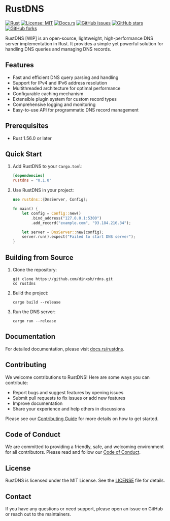 # RustDNS

[![Rust](https://img.shields.io/badge/rust-%23000000.svg?style=for-the-badge&logo=rust&logoColor=white)](https://www.rust-lang.org/)
[![License: MIT](https://img.shields.io/badge/License-MIT-yellow.svg)](https://opensource.org/licenses/MIT)
[![Docs.rs](https://docs.rs/rustdns/badge.svg)](https://docs.rs/rustdns)
[![GitHub issues](https://img.shields.io/github/issues/dinxsh/rdns)](https://github.com/dinxsh/rdns/issues)
[![GitHub stars](https://img.shields.io/github/stars/dinxsh/rdns)](https://github.com/dinxsh/rdns/stargazers)
[![GitHub forks](https://img.shields.io/github/forks/dinxsh/rdns)](https://github.com/dinxsh/rdns/network)

RustDNS [WIP] is an open-source, lightweight, high-performance DNS server implementation in Rust. It provides a simple yet powerful solution for handling DNS queries and managing DNS records.

## Features

- Fast and efficient DNS query parsing and handling
- Support for IPv4 and IPv6 address resolution
- Multithreaded architecture for optimal performance
- Configurable caching mechanism
- Extensible plugin system for custom record types
- Comprehensive logging and monitoring
- Easy-to-use API for programmatic DNS record management

## Prerequisites

- Rust 1.56.0 or later

## Quick Start

1. Add RustDNS to your `Cargo.toml`:
   ```toml
   [dependencies]
   rustdns = "0.1.0"
   ```

2. Use RustDNS in your project:
   ```rust
   use rustdns::{DnsServer, Config};

   fn main() {
       let config = Config::new()
           .bind_address("127.0.0.1:5300")
           .add_record("example.com", "93.184.216.34");

       let server = DnsServer::new(config);
       server.run().expect("Failed to start DNS server");
   }
   ```

## Building from Source

1. Clone the repository:
   ```
   git clone https://github.com/dinxsh/rdns.git
   cd rustdns
   ```

2. Build the project:
   ```
   cargo build --release
   ```

3. Run the DNS server:
   ```
   cargo run --release
   ```

## Documentation

For detailed documentation, please visit [docs.rs/rustdns](https://docs.rs/rustdns).

## Contributing

We welcome contributions to RustDNS! Here are some ways you can contribute:

- Report bugs and suggest features by opening issues
- Submit pull requests to fix issues or add new features
- Improve documentation
- Share your experience and help others in discussions

Please see our [Contributing Guide](CONTRIBUTING.md) for more details on how to get started.

## Code of Conduct

We are committed to providing a friendly, safe, and welcoming environment for all contributors. Please read and follow our [Code of Conduct](CODE_OF_CONDUCT.md).

## License

RustDNS is licensed under the MIT License. See the [LICENSE](LICENSE) file for details.

## Contact

If you have any questions or need support, please open an issue on GitHub or reach out to the maintainers.
